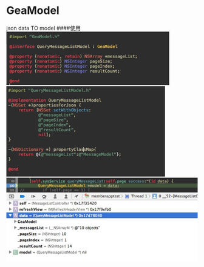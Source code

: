 GeaModel
========

json data TO model
####使用
![](https://github.com/chaoyuan899/GeaModel/raw/master/images/1.png "step1")
![](https://github.com/chaoyuan899/GeaModel/raw/master/images/2.png "step2")
![](https://github.com/chaoyuan899/GeaModel/raw/master/images/3.png "step3")
